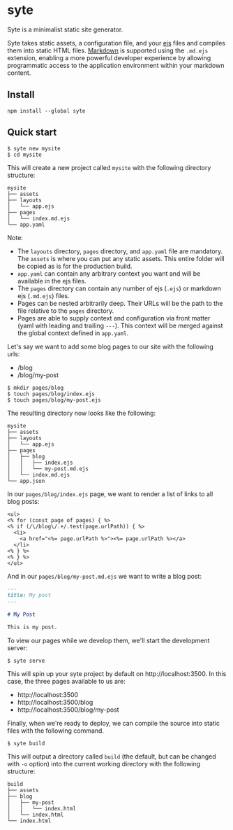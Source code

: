 # syte

Syte is a minimalist static site generator.

Syte takes static assets, a configuration file, and your [ejs](https://ejs.co) files and compiles them into static HTML files. [Markdown](https://www.markdownguide.org) is supported using the `.md.ejs` extension, enabling a more powerful developer experience by allowing programmatic access to the application environment within your markdown content.

## Install

```
npm install --global syte
```

## Quick start

```
$ syte new mysite
$ cd mysite
```

This will create a new project called `mysite` with the following directory structure:

```
mysite
├── assets
├── layouts
│   └── app.ejs
├── pages
│   └── index.md.ejs
└── app.yaml
```

Note:

* The `layouts` directory, `pages` directory, and `app.yaml` file are mandatory. The `assets` is where you can put any static assets. This entire folder will be copied as is for the production build.
* `app.yaml` can contain any arbitrary context you want and will be available in the ejs files.
* The `pages` directory can contain any number of ejs (`.ejs`) or markdown ejs (`.md.ejs`) files.
* Pages can be nested arbitrarily deep. Their URLs will be the path to the file relative to the `pages` directory.
* Pages are able to supply context and configuration via front matter (yaml with leading and trailing `---`). This context will be merged against the global context defined in `app.yaml`.

Let's say we want to add some blog pages to our site with the following urls:

* /blog
* /blog/my-post

```
$ mkdir pages/blog
$ touch pages/blog/index.ejs
$ touch pages/blog/my-post.ejs
```

The resulting directory now looks like the following:

```
mysite
├── assets
├── layouts
│   └── app.ejs
├── pages
│   ├── blog
│   │   ├── index.ejs
│   │   └── my-post.md.ejs
│   └── index.md.ejs
└── app.json
```

In our `pages/blog/index.ejs` page, we want to render a list of links to all blog posts:

```ejs
<ul>
<% for (const page of pages) { %>
<% if (/\/blog\/.+/.test(page.urlPath)) { %>
  <li>
    <a href="<%= page.urlPath %>"><%= page.urlPath %></a>
  </li>
<% } %>
<% } %>
</ul>
```

And in our `pages/blog/my-post.md.ejs` we want to write a blog post:

```md
---
title: My post
---

# My Post

This is my post.
```

To view our pages while we develop them, we'll start the development server:

```
$ syte serve
```

This will spin up your syte project by default on http://localhost:3500. In this case, the three pages available to us are:

* http://localhost:3500
* http://localhost:3500/blog
* http://localhost:3500/blog/my-post

Finally, when we're ready to deploy, we can compile the source into static files with the following command.

```
$ syte build
```

This will output a directory called `build` (the default, but can be changed with `-o` option) into the current working directory with the following structure:

```
build
├── assets
├── blog
│   ├── my-post
│   │   └── index.html
│   └── index.html
└── index.html
```
